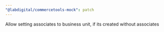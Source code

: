 ```yaml
---
"@labdigital/commercetools-mock": patch
---
```


Allow setting associates to business unit, if its created without associates
